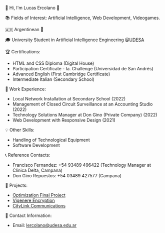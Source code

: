 👤 Hi, I'm Lucas Ercolano 👋

📚 Fields of Interest: Artificial Intelligence, Web Development, Videogames. 

🇦🇷 Argentinean 🧉

🎓 University Student in Artificial Intelligence Engineering [@UDESA](https://udesa.edu.ar)

🏆 Certifications:
- HTML and CSS Diploma (Digital House)
- Participation Certificate - Ia. Challenge (Universidad de San Andrés)
- Advanced English (First Cambridge Certificate)
- Intermediate Italian (Secondary School)

💼 Work Experience:
- Local Network Installation at Secondary School (2022)
- Management of Closed Circuit Surveillance at an Accounting Studio (2022)
- Technology Solutions Manager at Don Gino (Private Company) (2022)
- Web Development with Responsive Design (2021)

💡 Other Skills:
- Handling of Technological Equipment
- Software Development

📞 Reference Contacts:
- Francisco Fernandez: +54 93489 496422 (Technology Manager at Clinica Delta, Campana)
- Don Gino Repuestos: +54 03489 427577 (Campana)

📂 Projects:
- [Optimization Final Project](https://github.com/FacuVCanale/TP_Final_PC)
- [Vigenere Encryption](https://github.com/LucasErcolano/Vigenere-Encryption-Project.git)
- [CityLink Communications](https://github.com/FedeTrejo/Paradigmas/tree/1ero) 

📧 Contact Information:
- Email: lercolano@udesa.edu.ar
